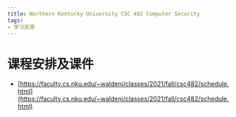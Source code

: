 ```yaml
---
title: Northern Kentucky University CSC 482 Computer Security
tags:
- 学习资源
---
```


# 课程安排及课件
* [https://faculty.cs.nku.edu/~waldenj/classes/2021/fall/csc482/schedule.html](https://faculty.cs.nku.edu/~waldenj/classes/2021/fall/csc482/schedule.html)